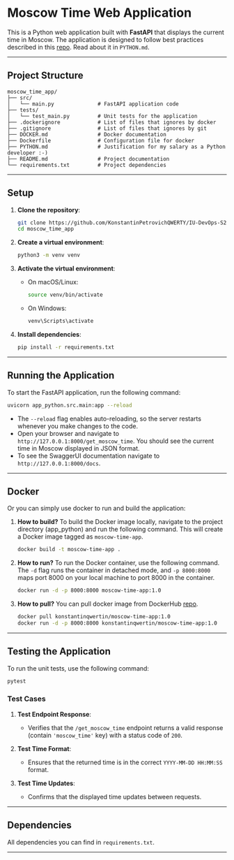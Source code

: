 # Moscow Time Web Application

This is a Python web application built with **FastAPI** that displays the current time in Moscow. The application is designed to follow best practices described in this [repo](https://github.com/zhanymkanov/fastapi-best-practices). Read about it in `PYTHON.md`.

---

## Project Structure

```
moscow_time_app/
├── src/
│   └── main.py              # FastAPI application code
├── tests/
│   └── test_main.py         # Unit tests for the application
├── .dockerignore            # List of files that ignores by docker
├── .gitignore               # List of files that ignores by git
├── DOCKER.md                # Docker documentation
├── Dockerfile               # Configuration file for docker
├── PYTHON.md                # Justification for my salary as a Python developer :-)
├── README.md                # Project documentation
└── requirements.txt         # Project dependencies
```

---

## Setup

1. **Clone the repository**:

   ```bash
   git clone https://github.com/KonstantinPetrovichQWERTY/IU-DevOps-S25.git
   cd moscow_time_app
   ```

2. **Create a virtual environment**:

   ```bash
   python3 -m venv venv
   ```

3. **Activate the virtual environment**:
   - On macOS/Linux:

     ```bash
     source venv/bin/activate
     ```

   - On Windows:

     ```bash
     venv\Scripts\activate
     ```

4. **Install dependencies**:

   ```bash
   pip install -r requirements.txt
   ```

---

## Running the Application

To start the FastAPI application, run the following command:

```bash
uvicorn app_python.src.main:app --reload
```

- The `--reload` flag enables auto-reloading, so the server restarts whenever you make changes to the code.
- Open your browser and navigate to `http://127.0.0.1:8000/get_moscow_time`. You should see the current time in Moscow displayed in JSON format.
- To see the SwaggerUI documentation navigate to `http://127.0.0.1:8000/docs`.

---

## Docker

Or you can simply use docker to run and build the application:

1. **How to build?**
To build the Docker image locally, navigate to the project directory (app_python) and run the following command. This will create a Docker image tagged as `moscow-time-app`.

   ```bash
   docker build -t moscow-time-app .
   ```

2. **How to run?**
To run the Docker container, use the following command. The `-d` flag runs the container in detached mode, and `-p 8000:8000` maps port 8000 on your local machine to port 8000 in the container.

   ```bash
   docker run -d -p 8000:8000 moscow-time-app:1.0
   ```

3. **How to pull?**
You can pull docker image from DockerHub [repo](https://hub.docker.com/repository/docker/konstantinqwertin/moscow-time-app/general).

   ```bash
   docker pull konstantinqwertin/moscow-time-app:1.0
   docker run -d -p 8000:8000 konstantinqwertin/moscow-time-app:1.0
   ```

---

## Testing the Application

To run the unit tests, use the following command:

```bash
pytest
```

### Test Cases

1. **Test Endpoint Response**:
   - Verifies that the `/get_moscow_time` endpoint returns a valid response (contain `'moscow_time'` key) with a status code of `200`.

2. **Test Time Format**:
   - Ensures that the returned time is in the correct `YYYY-MM-DD HH:MM:SS` format.

3. **Test Time Updates**:
   - Confirms that the displayed time updates between requests.

---

## Dependencies

All dependencies you can find in `requirements.txt`.

---
